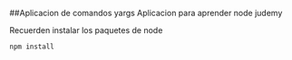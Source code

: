 ##Aplicacion de comandos yargs 
Aplicacion para aprender node judemy

Recuerden instalar los paquetes de node
````
npm install
````